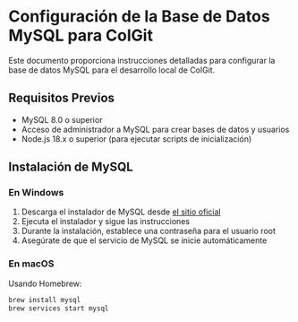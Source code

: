 # Configuración de la Base de Datos MySQL para ColGit

Este documento proporciona instrucciones detalladas para configurar la base de datos MySQL para el desarrollo local de ColGit.

## Requisitos Previos

- MySQL 8.0 o superior
- Acceso de administrador a MySQL para crear bases de datos y usuarios
- Node.js 18.x o superior (para ejecutar scripts de inicialización)

## Instalación de MySQL

### En Windows

1. Descarga el instalador de MySQL desde [el sitio oficial](https://dev.mysql.com/downloads/installer/)
2. Ejecuta el instalador y sigue las instrucciones
3. Durante la instalación, establece una contraseña para el usuario root
4. Asegúrate de que el servicio de MySQL se inicie automáticamente

### En macOS

Usando Homebrew:

```bash
brew install mysql
brew services start mysql

